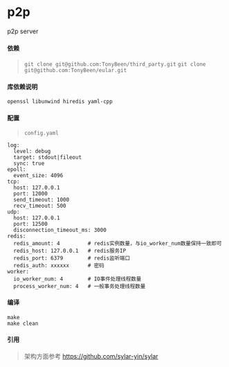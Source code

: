 # p2p
p2p server

#### 依赖
> `git clone git@github.com:TonyBeen/third_party.git`
> `git clone git@github.com:TonyBeen/eular.git`

#### 库依赖说明
`openssl libunwind hiredis yaml-cpp`

#### 配置

> `config.yaml`

    log:
      level: debug
      target: stdout|fileout
      sync: true
    epoll:
      event_size: 4096
    tcp:
      host: 127.0.0.1
      port: 12000
      send_timeout: 1000
      recv_timeout: 500
    udp:
      host: 127.0.0.1
      port: 12500
      disconnection_timeout_ms: 3000
    redis:
      redis_amount: 4         # redis实例数量，与io_worker_num数量保持一致即可
      redis_host: 127.0.0.1   # redis服务IP
      redis_port: 6379        # redis监听端口
      redis_auth: xxxxxx      # 密码
    worker:
      io_worker_num: 4        # IO事件处理线程数量
      process_worker_num: 4   # 一般事务处理线程数量

#### 编译
    make
    make clean

#### 引用
> 架构方面参考 https://github.com/sylar-yin/sylar
